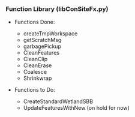 ### Function Library (libConSiteFx.py)
- Functions Done:
  - createTmpWorkspace
  - getScratchMsg
  - garbagePickup
  - CleanFeatures
  - CleanClip
  - CleanErase
  - Coalesce
  - Shrinkwrap

- Functions to Do:
  - CreateStandardWetlandSBB
  - UpdateFeaturesWithNew (on hold for now)
